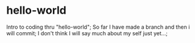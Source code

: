 # hello-world
Intro to coding thru  "hello-world";
So far I have made a branch and then i will commit;
I don't think I will say much about my self just yet...;
